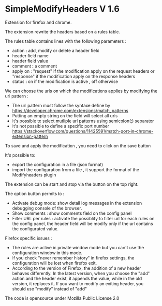 # SimpleModifyHeaders V 1.6

Extension for firefox and chrome. 

The extension rewrite the headers based on a rules table. 

The rules table contains lines with the following parameters :
- action : add, modify or delete a header field
- header field name
- header field value 
- comment : a comment 
- apply on : "request" if the modification apply on the request headers or "response" if the modification apply on the response headers
- status : on if the modification is active , off otherwise 

We can choose the urls on which the modifications applies by modifying the url pattern :  
- The url pattern must follow the syntaxe define by https://developer.chrome.com/extensions/match_patterns
- Putting an empty string on the field will select all urls
- It's possible to select mutliple url patterns using semicolon(;) separator
- It's not possible to define a specific port number https://stackoverflow.com/questions/11425591/match-port-in-chrome-extension-pattern

To save and apply the modification , you need to click on the save button

It's possible to: 
-  export the configuration in a file (json format)
-  import the configuration from a file , it support the format of  the Modifyheaders plugin 

The extension can be start and stop via the button on the top right.


The option button permits to :
- Activate debug mode: show detail log messages in the extension debugging console of the browser.
- Show comments : show comments field on the config panel 
- Filter URL per rules : activate the possiblity to filter url for each rules on the config panel, the header field will be modify only if the url contains the configurated value.


Firefox specific issues :
- The rules are active in private window mode but you can't use the configuration window in this mode.
- If  you check "never remember history" in firefox settings, the configuration will be lost when firefox exit.
- According to the version of Firefox, the addition of a new header behaves differently. In the latest version, when you choose the "add" action and the header exist, it appends the value, while in the old version, it replaces it. If you want to modify an exiting header, you should use "modify" instead of "add"
  


The code is opensource under Mozilla Public License 2.0 





